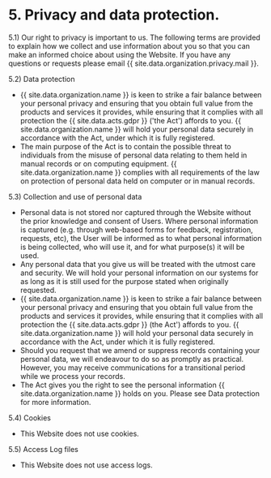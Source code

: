 # 5. Privacy and data protection.
5.1) Our right to privacy is important to us. The following terms are provided to explain how we collect and use information about you so that you can make an informed choice about using the Website. If you have any questions or requests please email {{ site.data.organization.privacy.mail }}.

5.2) Data protection
* {{ site.data.organization.name }} is keen to strike a fair balance between your personal privacy and ensuring that you obtain full value from the products and services it provides, while ensuring that it complies with all protection the {{ site.data.acts.gdpr }} ('the Act') affords to you. {{ site.data.organization.name }} will hold your personal data securely in accordance with the Act, under which it is fully registered.
* The main purpose of the Act is to contain the possible threat to individuals from the misuse of personal data relating to them held in manual records or on computing equipment. {{ site.data.organization.name }} complies with all requirements of the law on protection of personal data held on computer or in manual records.

5.3) Collection and use of personal data
* Personal data is not stored nor captured through the Website without the prior knowledge and consent of Users. Where personal information is captured (e.g. through web-based forms for feedback, registration, requests, etc), the User will be informed as to what personal information is being collected, who will use it, and for what purpose(s) it will be used.
* Any personal data that you give us will be treated with the utmost care and security. We will hold your personal information on our systems for as long as it is still used for the purpose stated when originally requested.
* {{ site.data.organization.name }} is keen to strike a fair balance between your personal privacy and ensuring that you obtain full value from the products and services it provides, while ensuring that it complies with all protection the {{ site.data.acts.gdpr }} (the Act') affords to you. {{ site.data.organization.name }} will hold your personal data securely in accordance with the Act, under which it is fully registered.
* Should you request that we amend or suppress records containing your personal data, we will endeavour to do so as promptly as practical. However, you may receive communications for a transitional period while we process your records.
* The Act gives you the right to see the personal information {{ site.data.organization.name }} holds on you. Please see Data protection for more information.

5.4) Cookies
* This Website does not use cookies.

5.5) Access Log files
* This Website does not use access logs.
